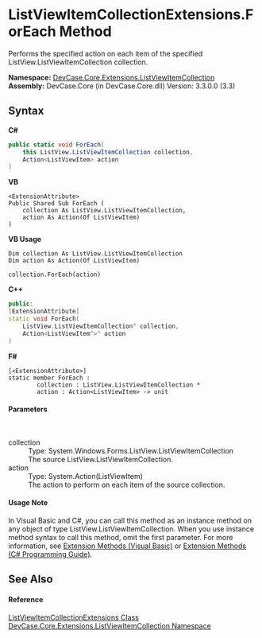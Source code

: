 # ListViewItemCollectionExtensions.ForEach Method 
 

Performs the specified action on each item of the specified ListView.ListViewItemCollection collection.

**Namespace:**&nbsp;<a href="N_DevCase_Core_Extensions_ListViewItemCollection">DevCase.Core.Extensions.ListViewItemCollection</a><br />**Assembly:**&nbsp;DevCase.Core (in DevCase.Core.dll) Version: 3.3.0.0 (3.3)

## Syntax

**C#**<br />
``` C#
public static void ForEach(
	this ListView.ListViewItemCollection collection,
	Action<ListViewItem> action
)
```

**VB**<br />
``` VB
<ExtensionAttribute>
Public Shared Sub ForEach ( 
	collection As ListView.ListViewItemCollection,
	action As Action(Of ListViewItem)
)
```

**VB Usage**<br />
``` VB Usage
Dim collection As ListView.ListViewItemCollection
Dim action As Action(Of ListViewItem)

collection.ForEach(action)
```

**C++**<br />
``` C++
public:
[ExtensionAttribute]
static void ForEach(
	ListView.ListViewItemCollection^ collection, 
	Action<ListViewItem^>^ action
)
```

**F#**<br />
``` F#
[<ExtensionAttribute>]
static member ForEach : 
        collection : ListView.ListViewItemCollection * 
        action : Action<ListViewItem> -> unit 

```


#### Parameters
&nbsp;<dl><dt>collection</dt><dd>Type: System.Windows.Forms.ListView.ListViewItemCollection<br />The source ListView.ListViewItemCollection.</dd><dt>action</dt><dd>Type: System.Action(ListViewItem)<br />The action to perform on each item of the source collection.</dd></dl>

#### Usage Note
In Visual Basic and C#, you can call this method as an instance method on any object of type ListView.ListViewItemCollection. When you use instance method syntax to call this method, omit the first parameter. For more information, see <a href="https://docs.microsoft.com/dotnet/visual-basic/programming-guide/language-features/procedures/extension-methods">Extension Methods (Visual Basic)</a> or <a href="https://docs.microsoft.com/dotnet/csharp/programming-guide/classes-and-structs/extension-methods">Extension Methods (C# Programming Guide)</a>.

## See Also


#### Reference
<a href="T_DevCase_Core_Extensions_ListViewItemCollection_ListViewItemCollectionExtensions">ListViewItemCollectionExtensions Class</a><br /><a href="N_DevCase_Core_Extensions_ListViewItemCollection">DevCase.Core.Extensions.ListViewItemCollection Namespace</a><br />